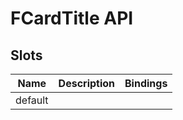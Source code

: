 # FCardTitle API

## Slots

| Name    | Description | Bindings |
| ------- | ----------- | -------- |
| default |             |          |
